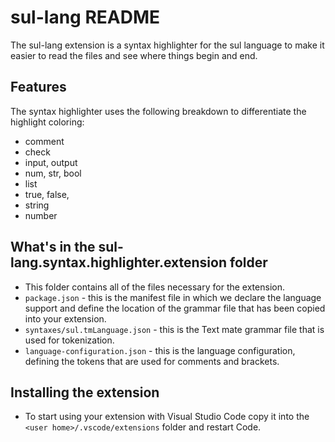 # sul-lang README

The sul-lang extension is a syntax highlighter for the sul language to make it easier to read the files and see where things begin and end.


## Features

The syntax highlighter uses the following breakdown to differentiate the highlight coloring:
* comment
* check
* input, output
* num, str, bool
* list
* true, false,
* string
* number


## What's in the sul-lang.syntax.highlighter.extension folder

* This folder contains all of the files necessary for the extension.
* `package.json` - this is the manifest file in which we declare the language support and define the location of the grammar file that has been copied into your extension.
* `syntaxes/sul.tmLanguage.json` - this is the Text mate grammar file that is used for tokenization.
* `language-configuration.json` - this is the language configuration, defining the tokens that are used for comments and brackets.

## Installing the extension

* To start using your extension with Visual Studio Code copy it into the `<user home>/.vscode/extensions` folder and restart Code.